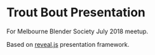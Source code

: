 # Trout Bout Presentation

For Melbourne Blender Society July 2018 meetup.

Based on [reveal.js](https://github.com/hakimel/reveal.js) presentation framework.